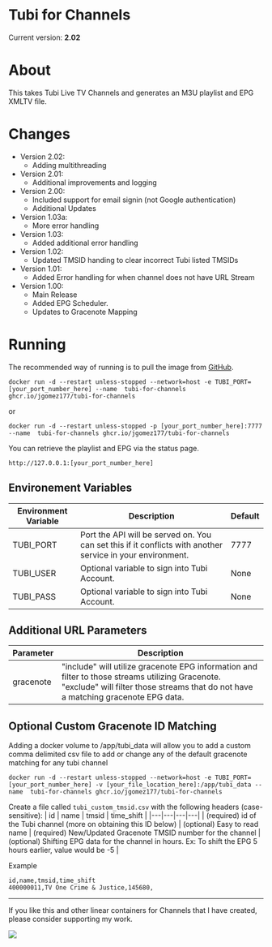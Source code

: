 # Tubi for Channels

Current version: **2.02**

# About
This takes Tubi Live TV Channels and generates an M3U playlist and EPG XMLTV file.

# Changes
 - Version 2.02: 
    - Adding multithreading
 - Version 2.01: 
    - Additional improvements and logging
 - Version 2.00: 
    - Included support for email signin (not Google authentication)
    - Additional Updates
 - Version 1.03a: 
    - More error handling
 - Version 1.03: 
    - Added additional error handling
 - Version 1.02: 
    - Updated TMSID handing to clear incorrect Tubi listed TMSIDs
 - Version 1.01: 
    - Added Error handling for when channel does not have URL Stream
 - Version 1.00: 
    - Main Release
    - Added EPG Scheduler.
    - Updates to Gracenote Mapping


# Running
The recommended way of running is to pull the image from [GitHub](https://github.com/jgomez177/tubi-for-channels/pkgs/container/tubi-for-channels).

    docker run -d --restart unless-stopped --network=host -e TUBI_PORT=[your_port_number_here] --name  tubi-for-channels ghcr.io/jgomez177/tubi-for-channels
or

    docker run -d --restart unless-stopped -p [your_port_number_here]:7777 --name  tubi-for-channels ghcr.io/jgomez177/tubi-for-channels

You can retrieve the playlist and EPG via the status page.

    http://127.0.0.1:[your_port_number_here]

## Environement Variables
| Environment Variable | Description | Default |
|---|---|---|
| TUBI_PORT | Port the API will be served on. You can set this if it conflicts with another service in your environment. | 7777 |
| TUBI_USER | Optional variable to sign into Tubi Account. | None |
| TUBI_PASS | Optional variable to sign into Tubi Account. | None |

## Additional URL Parameters
| Parameter | Description |
|---|---|
| gracenote | "include" will utilize gracenote EPG information and filter to those streams utilizing Gracenote. "exclude" will filter those streams that do not have a matching gracenote EPG data. |

## Optional Custom Gracenote ID Matching

Adding a docker volume to /app/tubi_data will allow you to add a custom comma delimited csv file to add or change any of the default gracenote matching for any tubi channel

    docker run -d --restart unless-stopped --network=host -e TUBI_PORT=[your_port_number_here] -v [your_file_location_here]:/app/tubi_data --name  tubi-for-channels ghcr.io/jgomez177/tubi-for-channels

Create a file called `tubi_custom_tmsid.csv` with the following headers (case-sensitive):
| id |  name | tmsid | time_shift | 
|---|---|---|---|
| (required) id of the Tubi channel (more on obtaining this ID below) | (optional) Easy to read name | (required) New/Updated Gracenote TMSID number for the channel | (optional) Shifting EPG data for the channel in hours. Ex: To shift the EPG 5 hours earlier, value would be -5 | 

Example

    id,name,tmsid,time_shift
    400000011,TV One Crime & Justice,145680,


***

If you like this and other linear containers for Channels that I have created, please consider supporting my work.

[![](https://pics.paypal.com/00/s/MDY0MzZhODAtNGI0MC00ZmU5LWI3ODYtZTY5YTcxOTNlMjRm/file.PNG)](https://www.paypal.com/donate/?hosted_button_id=BBUTPEU8DUZ6J)
